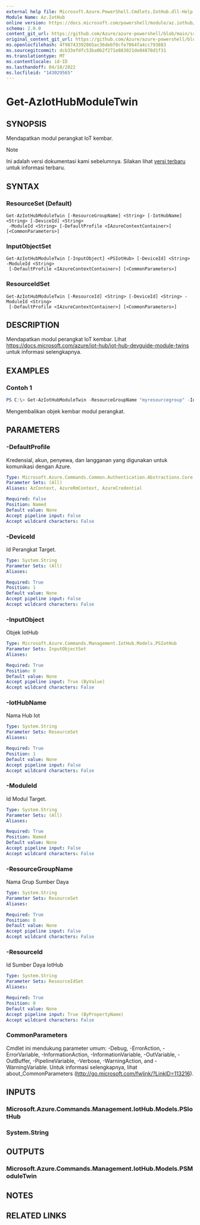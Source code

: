 ```yaml
---
external help file: Microsoft.Azure.PowerShell.Cmdlets.IotHub.dll-Help.xml
Module Name: Az.IotHub
online version: https://docs.microsoft.com/powershell/module/az.iothub/get-aziothubmoduletwin
schema: 2.0.0
content_git_url: https://github.com/Azure/azure-powershell/blob/main/src/IotHub/IotHub/help/Get-AzIotHubModuleTwin.md
original_content_git_url: https://github.com/Azure/azure-powershell/blob/main/src/IotHub/IotHub/help/Get-AzIotHubModuleTwin.md
ms.openlocfilehash: 4f98743392865ac36debf0cfe7064fa4cc793883
ms.sourcegitcommit: dcb33efdfc53ba0b2f271e883021de84878d1f31
ms.translationtype: MT
ms.contentlocale: id-ID
ms.lasthandoff: 04/18/2022
ms.locfileid: "143029565"
---
```

# Get-AzIotHubModuleTwin

## SYNOPSIS
Mendapatkan modul perangkat IoT kembar.

> [!NOTE]
>Ini adalah versi dokumentasi kami sebelumnya. Silakan lihat [versi terbaru](/powershell/module/az.iothub/get-aziothubmoduletwin) untuk informasi terbaru.

## SYNTAX

### ResourceSet (Default)
```
Get-AzIotHubModuleTwin [-ResourceGroupName] <String> [-IotHubName] <String> [-DeviceId] <String>
 -ModuleId <String> [-DefaultProfile <IAzureContextContainer>] [<CommonParameters>]
```

### InputObjectSet
```
Get-AzIotHubModuleTwin [-InputObject] <PSIotHub> [-DeviceId] <String> -ModuleId <String>
 [-DefaultProfile <IAzureContextContainer>] [<CommonParameters>]
```

### ResourceIdSet
```
Get-AzIotHubModuleTwin [-ResourceId] <String> [-DeviceId] <String> -ModuleId <String>
 [-DefaultProfile <IAzureContextContainer>] [<CommonParameters>]
```

## DESCRIPTION
Mendapatkan modul perangkat IoT kembar. Lihat https://docs.microsoft.com/azure/iot-hub/iot-hub-devguide-module-twins untuk informasi selengkapnya.

## EXAMPLES

### Contoh 1
```powershell
PS C:\> Get-AzIotHubModuleTwin -ResourceGroupName "myresourcegroup" -IotHubName "myiothub" -DeviceId "myDevice1" -ModuleId "myModule1"
```

Mengembalikan objek kembar modul perangkat.

## PARAMETERS

### -DefaultProfile
Kredensial, akun, penyewa, dan langganan yang digunakan untuk komunikasi dengan Azure.

```yaml
Type: Microsoft.Azure.Commands.Common.Authentication.Abstractions.Core.IAzureContextContainer
Parameter Sets: (All)
Aliases: AzContext, AzureRmContext, AzureCredential

Required: False
Position: Named
Default value: None
Accept pipeline input: False
Accept wildcard characters: False
```

### -DeviceId
Id Perangkat Target.

```yaml
Type: System.String
Parameter Sets: (All)
Aliases:

Required: True
Position: 1
Default value: None
Accept pipeline input: False
Accept wildcard characters: False
```

### -InputObject
Objek IotHub

```yaml
Type: Microsoft.Azure.Commands.Management.IotHub.Models.PSIotHub
Parameter Sets: InputObjectSet
Aliases:

Required: True
Position: 0
Default value: None
Accept pipeline input: True (ByValue)
Accept wildcard characters: False
```

### -IotHubName
Nama Hub Iot

```yaml
Type: System.String
Parameter Sets: ResourceSet
Aliases:

Required: True
Position: 1
Default value: None
Accept pipeline input: False
Accept wildcard characters: False
```

### -ModuleId
Id Modul Target.

```yaml
Type: System.String
Parameter Sets: (All)
Aliases:

Required: True
Position: Named
Default value: None
Accept pipeline input: False
Accept wildcard characters: False
```

### -ResourceGroupName
Nama Grup Sumber Daya

```yaml
Type: System.String
Parameter Sets: ResourceSet
Aliases:

Required: True
Position: 0
Default value: None
Accept pipeline input: False
Accept wildcard characters: False
```

### -ResourceId
Id Sumber Daya IotHub

```yaml
Type: System.String
Parameter Sets: ResourceIdSet
Aliases:

Required: True
Position: 0
Default value: None
Accept pipeline input: True (ByPropertyName)
Accept wildcard characters: False
```

### CommonParameters
Cmdlet ini mendukung parameter umum: -Debug, -ErrorAction, -ErrorVariable, -InformationAction, -InformationVariable, -OutVariable, -OutBuffer, -PipelineVariable, -Verbose, -WarningAction, and -WarningVariable. Untuk informasi selengkapnya, lihat about_CommonParameters (http://go.microsoft.com/fwlink/?LinkID=113216).

## INPUTS

### Microsoft.Azure.Commands.Management.IotHub.Models.PSIotHub

### System.String

## OUTPUTS

### Microsoft.Azure.Commands.Management.IotHub.Models.PSModuleTwin

## NOTES

## RELATED LINKS
